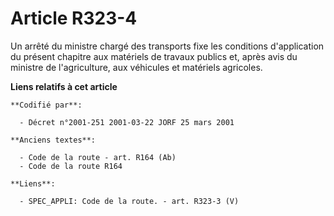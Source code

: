 # Article R323-4

Un arrêté du ministre chargé des transports fixe les conditions d'application du présent chapitre aux matériels de travaux
publics et, après avis du ministre de l'agriculture, aux véhicules et matériels agricoles.

**Liens relatifs à cet article**

	**Codifié par**:

	  - Décret n°2001-251 2001-03-22 JORF 25 mars 2001

	**Anciens textes**:

	  - Code de la route - art. R164 (Ab)
	  - Code de la route R164

	**Liens**:

	  - SPEC_APPLI: Code de la route. - art. R323-3 (V)
